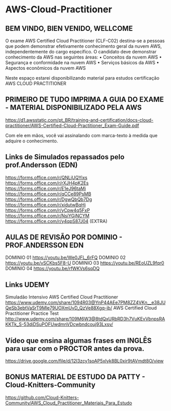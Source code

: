 # AWS-Cloud-Practitioner
BEM VINDO, BIEN VENIDO, WELLCOME
----------------------------------------------------------------------------------
O exame AWS Certified Cloud Practitioner (CLF-C02) destina-se a pessoas que podem demonstrar efetivamente conhecimento geral da nuvem AWS, independentemente
do cargo específico. 
O candidato deve demonstrar conhecimento da AWS nas seguintes áreas:
• Conceitos da nuvem AWS
• Segurança e conformidade na nuvem AWS
• Serviços básicos da AWS
• Aspectos econômicos da nuvem AWS

Neste espaço estarei disponibilizando material para estudos certificação AWS CLOUD PRACTITIONER

PRIMEIRO DE TUDO
IMPRIMA A GUIA DO EXAME - MATERIAL DISPONIBILIZADO PELA AWS
----------------------------------------------------------------------------------
https://d1.awsstatic.com/pt_BR/training-and-certification/docs-cloud-practitioner/AWS-Certified-Cloud-Practitioner_Exam-Guide.pdf

Com ele em mãos, você vai assinalando com marca-texto à medida que adquire o conhecimento.

Links de Simulados repassados pelo prof.Andersson (EDN)
----------------------------------------------------------------------------------
https://forms.office.com/r/QNLiUQYixs
https://forms.office.com/r/rXJH4pK2Es
https://forms.office.com/r/E1eJ96taMi
https://forms.office.com/r/qCCe89PsMB
https://forms.office.com/r/DgwQbQb7Dg
https://forms.office.com/r/xidutwBqHi
https://forms.office.com/r/yCpw4q5FxP
https://forms.office.com/r/NsiYGjNCYM
https://forms.office.com/r/y4qpS87J04  (EXTRA)

AULAS DE REVISÃO POR DOMINIO - PROF.ANDERSSON EDN
----------------------------------------------------------------------------------
DOMINIO 01 https://youtu.be/We0JFL_6rFQ 
DOMINIO 02 https://youtu.be/vSCKbs5F8-U
DOMINIO 03 https://youtu.be/REoUZL9fqr0
DOMINIO 04 https://youtu.be/rfWKVs6sqDQ


Links UDEMY
----------------------------------------------------------------------------------
Simuladão Intensivo AWS Certified Cloud Practitioner
https://www.udemy.com/share/1094R03@YnP44AEe7PM8ZZ4VKn__e38JUQeSb3ebtVaSrT9Mle79UOXmUvD_QzVe88Xgq-jb/
AWS Certified Cloud Practitioner Practice Test
http://www.udemy.com/share/109M6W3@8tdQxURbRD3h7VuKEvVbnpsRAKKTk_S-53diDSuPOFUwdmnVDcwbndcouj93Lxsv/

Vídeo que ensina algumas frases em INGLÊS para usar com o PROCTOR antes da prova.
----------------------------------------------------------------------------------
https://drive.google.com/file/d/12I3zcy1soAP5xIyk8BL0xir9tAVmdt8O/view

BONUS
MATERIAL DE ESTUDO DA PATTY - Cloud-Knitters-Community
----------------------------------------------------------------------------------
https://github.com/Cloud-Knitters-Community/AWS_Cloud_Practitioner_Materiais_Para_Estudo
